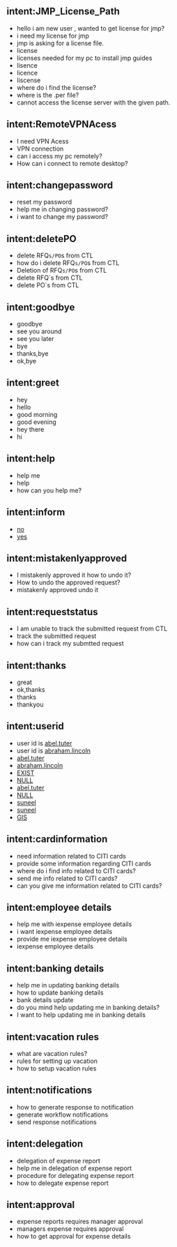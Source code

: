 ## intent:JMP_License_Path
- hello i am new user , wanted to get license for jmp?
- i need my license for jmp
- jmp is asking for a license file.
- license
- licenses needed for my pc to install jmp guides
- lisence
- licence
- liscense
- where do i find the license?
- where is the .per file?
- cannot access the license server with the given path.

## intent:RemoteVPNAcess
- I need VPN Acess
- VPN connection
- can i access my pc remotely?
- How can i connect to remote desktop?

## intent:changepassword
- reset my password
- help me in changing password?
- i want to change my password?

## intent:deletePO
- delete RFQ`s/PO`s from CTL
- how do i delete RFQ`s/PO`s from CTL
- Deletion of RFQ`s/PO`s from CTL
- delete RFQ`s from CTL
- delete PO`s from CTL

## intent:goodbye
- goodbye
- see you around
- see you later
- bye
- thanks,bye
- ok,bye

## intent:greet
- hey
- hello
- good morning
- good evening
- hey there
- hi

## intent:help
- help me
- help
- how can you help me?

## intent:inform
- [no](choice)
- [yes](choice)

## intent:mistakenlyapproved
- I mistakenly approved it how to undo it?
- How to undo the approved request?
- mistakenly approved undo it

## intent:requeststatus
- I am unable to track the submitted request from CTL
- track the submitted request
- how can i track my submtted request

## intent:thanks
- great
- ok,thanks
- thanks
- thankyou

## intent:userid
- user id is [abel.tuter](userid)
- user id is [abraham.lincoln](userid)
- [abel.tuter](userid)
- [abraham.lincoln](userid)
- [EXIST](enabled)
- [NULL](enabled)
- [abel.tuter](userid)
- [NULL](enabled)
- [suneel](userid)
- [suneel](userid)
- [GIS](enabled)

## intent:cardinformation
- need information related to CITI cards
- provide some information regarding CITI cards
- where do i find info related to CITI cards?
- send me info related to CITI cards?
- can you give me information related to CITI cards?

## intent:employee details
- help me with iexpense employee details
- i want iexpense employee details
- provide me iexpense employee details
- iexpense employee details

## intent:banking details
- help me in updating banking details
- how to update banking details
- bank details update
- do you mind help updating me in banking details?
- I want to help updating me in banking details

## intent:vacation rules
- what are vacation rules?
- rules for setting up vacation
- how to setup vacation rules

## intent:notifications
- how to generate response to notification
- generate workflow notifications
- send response notifications

## intent:delegation
- delegation of expense report
- help me in delegation of expense report
- procedure for delegating expense report
- how to delegate expense report

## intent:approval
- expense reports requires manager approval
- managers expense requires approval
- how to get approval for expense details
